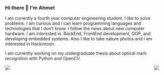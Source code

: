 ### Hi there 👋  I'm Ahmet

<p>
  I am currently a fourth year computer engineering student. I like to solve problems. I am curious and I can learn programming languages and technologies that I don’t know. I follow the news about new computer hardware. I am interested in. BackEnd, FrontEnd development, OOP, and developing embedded systems. Also I like to take nature photos and I am interested in Hackintosh.
  
  I am currently working on my undergraduate thesis about optical mark recognition with Python and OpenCV.
<p> 
<a >
  <img align="left" src="https://github-readme-stats.vercel.app/api?username=ahmetkkn07&count_private=true&show_icons=true" />
</a>
<a>
  <img align="right" src="https://github-readme-stats.vercel.app/api/top-langs/?username=ahmetkkn07&layout=compact" />
</a>
